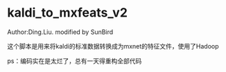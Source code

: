 # kaldi_to_mxfeats_v2
Author:Ding.Liu.    modified by SunBird

这个脚本是用来将kaldi的标准数据转换成为mxnet的特征文件，使用了Hadoop

ps：编码实在是太烂了，总有一天得重构全部代码
